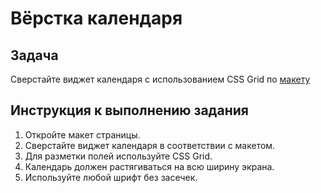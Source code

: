 # Вёрстка календаря

## Задача

Сверстайте виджет календаря с использованием CSS Grid по [макету](https://github.com/netology-code/mq-homeworks/blob/mq-63/css-grid/calendar/css-grid-calendar.psd)

## Инструкция к выполнению задания
1. Откройте макет страницы.
2. Сверстайте виджет календаря в соответствии с макетом. 
3. Для разметки полей используйте CSS Grid.
4. Календарь должен растягиваться на всю ширину экрана.
5. Используйте любой шрифт без засечек.

